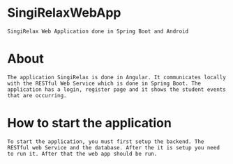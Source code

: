 # SingiRelaxWebApp
	SingiRelax Web Application done in Spring Boot and Android

# About
	The application SingiRelax is done in Angular. It communicates locally with the RESTful Web Service which is done in Spring Boot. The application has a login, register page and it shows the student events that are occurring. 

# How to start the application
	To start the application, you must first setup the backend. The RESTful web Service and the database. After the it is setup you need to run it. After that the web app should be run.

